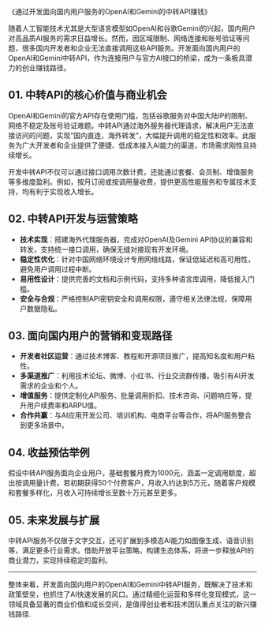 《通过开发面向国内用户服务的OpenAI和Gemini的中转API赚钱》

随着人工智能技术尤其是大型语言模型如OpenAI和谷歌Gemini的兴起，国内用户对高品质AI服务的需求日益增长。然而，因区域限制、网络连接和账号验证等问题，很多国内开发者和企业无法直接调用这些API服务。开发面向国内用户的OpenAI和Gemini中转API，作为连接用户与官方AI接口的桥梁，成为一条极具潜力的创业赚钱路径。

## 01. 中转API的核心价值与商业机会

OpenAI和Gemini的官方API存在使用门槛，包括谷歌服务对中国大陆IP的限制、网络不稳定及账号验证难题。中转API通过海外服务器代理请求，解决用户无法直接访问的问题，实现“国内直连，海外转发”，大幅提升调用的稳定性和效率。此服务为广大开发者和企业提供了便捷、低成本接入AI能力的渠道，市场需求刚性且持续增长。

开发中转API不仅可以通过接口调用次数计费，还能通过套餐、会员制、增值服务等多维度盈利。例如，按月订阅或按调用量收费，提供更高性能服务和专属技术支持，均有利于实现收入增长。

## 02. 中转API开发与运营策略

- **技术实现**：搭建海外代理服务器，完成对OpenAI及Gemini API协议的兼容和转发，支持统一接口调用，确保无缝对接现有开发环境。
- **稳定性优化**：针对中国网络环境设计专用网络线路，保证低延迟和高可用性，避免用户调用过程中断。
- **易用性设计**：提供完善的文档和示例代码，支持多种语言库调用，降低接入门槛。
- **安全与合规**：严格控制API密钥安全和调用权限，遵守相关法律法规，保障用户数据隐私。

## 03. 面向国内用户的营销和变现路径

- **开发者社区运营**：通过技术博客、教程和开源项目推广，提高知名度和用户粘性。
- **多渠道推广**：利用技术论坛、微博、小红书、行业交流群传播，吸引有AI开发需求的企业和个人。
- **增值服务**：提供定制化API服务、批量调用折扣、技术咨询、问题响应等，提升用户续费率和ARPU值。
- **合作共赢**：与AI应用开发公司、培训机构、电商平台等合作，将API服务整合到更多场景中。

## 04. 收益预估举例

假设中转API服务面向企业用户，基础套餐月费为1000元，涵盖一定调用额度，超出按调用量计费。若初期获得50个付费客户，月收入约达到5万元，随着客户规模和套餐多样化，月收入可持续增长至数十万元甚至更多。

## 05. 未来发展与扩展

中转API服务不仅限于文字交互，还可扩展到多模态AI能力如图像生成、语音识别等，满足更多行业需求。借助开放平台策略，构建生态体系，将进一步释放API的商业潜力，实现持续稳定的盈利。

***

整体来看，开发面向国内用户的OpenAI和Gemini中转API服务，既解决了技术和政策壁垒，也抓住了AI快速发展的风口。通过精细化运营和多样化变现模式，这一领域具备显著的商业价值和成长空间，是值得创业者和技术团队重点关注的新兴赚钱路径.